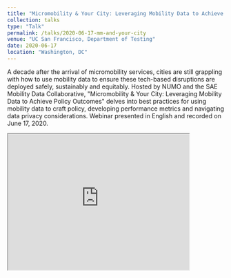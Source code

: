 ```yaml
---
title: "Micromobility & Your City: Leveraging Mobility Data to Achieve Policy Outcomes [Webinar]"
collection: talks
type: "Talk"
permalink: /talks/2020-06-17-mm-and-your-city
venue: "UC San Francisco, Department of Testing"
date: 2020-06-17
location: "Washington, DC"
---
```


A decade after the arrival of micromobility services, cities are still grappling with how to use mobility data to ensure these tech-based disruptions are deployed safely, sustainably and equitably. Hosted by NUMO and the SAE Mobility Data Collaborative, "Micromobility & Your City: Leveraging Mobility Data to Achieve Policy Outcomes" delves into best practices for using mobility data to craft policy, developing performance metrics and navigating data privacy considerations. Webinar presented in English and recorded on June 17, 2020.

<iframe width="420" height="315"
src="https://www.youtube.com/watch?v=QcNj3eFmvqM&feature=emb_title">
</iframe>
